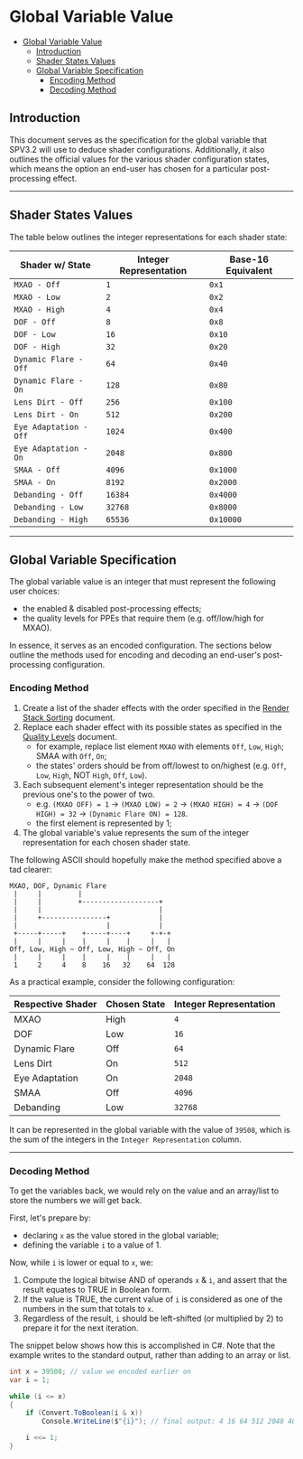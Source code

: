 # Global Variable Value

- [Global Variable Value](#global-variable-value)
    - [Introduction](#introduction)
    - [Shader States Values](#shader-states-values)
    - [Global Variable Specification](#global-variable-specification)
        - [Encoding Method](#encoding-method)
        - [Decoding Method](#decoding-method)

## Introduction

This document serves as the specification for the global variable that SPV3.2 will use to deduce shader configurations.
Additionally, it also outlines the official values for the various shader configuration states, which means the option
an end-user has chosen for a particular post-processing effect.

---

## Shader States Values

The table below outlines the integer representations for each shader state:

| Shader w/ State        | Integer Representation | Base-16 Equivalent |
| ---------------------- | ---------------------- | ------------------ |
| `MXAO - Off`           | `1`                    | `0x1`              |
| `MXAO - Low`           | `2`                    | `0x2`              |
| `MXAO - High`          | `4`                    | `0x4`              |
| `DOF - Off`            | `8`                    | `0x8`              |
| `DOF - Low`            | `16`                   | `0x10`             |
| `DOF - High`           | `32`                   | `0x20`             |
| `Dynamic Flare - Off`  | `64`                   | `0x40`             |
| `Dynamic Flare - On`   | `128`                  | `0x80`             |
| `Lens Dirt - Off`      | `256`                  | `0x100`            |
| `Lens Dirt - On`       | `512`                  | `0x200`            |
| `Eye Adaptation - Off` | `1024`                 | `0x400`            |
| `Eye Adaptation - On`  | `2048`                 | `0x800`            |
| `SMAA - Off`           | `4096`                 | `0x1000`           |
| `SMAA - On`            | `8192`                 | `0x2000`           |
| `Debanding - Off`      | `16384`                | `0x4000`           |
| `Debanding - Low`      | `32768`                | `0x8000`           |
| `Debanding - High`     | `65536`                | `0x10000`          |

---

## Global Variable Specification

The global variable value is an integer that must represent the following user choices:

- the enabled & disabled post-processing effects;
- the quality levels for PPEs that require them (e.g. off/low/high for MXAO).

In essence, it serves as an encoded configuration. The sections below outline the methods used for encoding and decoding
an end-user's post-processing configuration.

### Encoding Method

1. Create a list of the shader effects with the order specified in the [Render Stack Sorting](stack-sort.md) document.
2. Replace each shader effect with its possible states as specified in the [Quality Levels](quality-levels.md) document.
   - for example, replace list element `MXAO` with elements `Off`, `Low`, `High`; SMAA with `Off`, `On`;
   - the states' orders should be from off/lowest to on/highest (e.g. `Off`, `Low`, `High`, NOT `High`, `Off`, `Low`).
3. Each subsequent element's integer representation should be the previous one's to the power of two.
   - e.g. `(MXAO OFF) = 1` -> `(MXAO LOW) = 2` -> `(MXAO HIGH) = 4` -> `(DOF HIGH) = 32` -> `(Dynamic Flare ON) = 128`.
   - the first element is represented by 1; 
4. The global variable's value represents the sum of the integer representation for each chosen shader state.

The following ASCII should hopefully make the method specified above a tad clearer:

```
MXAO, DOF, Dynamic Flare
 |     |         |
 |     |         +-------------------+
 |     |                             |
 |     +----------------+            |
 |                      |            |
 +-----+-----+    +-----+----+     +-+-+
 |     |     |    |     |    |     |   |
Off, Low, High ~ Off, Low, High ~ Off, On
 |     |     |    |     |    |     |   |
 1     2     4    8    16   32    64  128
```

As a practical example, consider the following configuration:

| Respective Shader | Chosen State | Integer Representation |
| ----------------- | ------------ | ---------------------- |
| MXAO              | High         | `4`                    |
| DOF               | Low          | `16`                   |
| Dynamic Flare     | Off          | `64`                   |
| Lens Dirt         | On           | `512`                  |
| Eye Adaptation    | On           | `2048`                 |
| SMAA              | Off          | `4096`                 |
| Debanding         | Low          | `32768`                |

It can be represented in the global variable with the value of `39508`, which is the sum of the integers in the
`Integer Representation` column.

---

### Decoding Method

To get the variables back, we would rely on the value and an array/list to store the numbers we will get back.

First, let's prepare by:

- declaring `x` as the value stored in the global variable;
- defining the variable `i` to a value of 1.

Now, while `i` is lower or equal to `x`, we:
  1. Compute the logical bitwise AND of operands `x` & `i`, and assert that the result equates to TRUE in Boolean form.
  2. If the value is TRUE, the current value of `i` is considered as one of the numbers in the sum that totals to `x`.
  3. Regardless of the result, `i` should be left-shifted (or multiplied by 2) to prepare it for the next iteration.

The snippet below shows how this is accomplished in C#. Note that the example writes to the standard output, rather than
adding to an array or list.

```csharp
int x = 39508; // value we encoded earlier on
var i = 1;

while (i <= x)
{
    if (Convert.ToBoolean(i & x))
        Console.WriteLine($"{i}"); // final output: 4 16 64 512 2048 4096 32768

    i <<= 1;
}
```